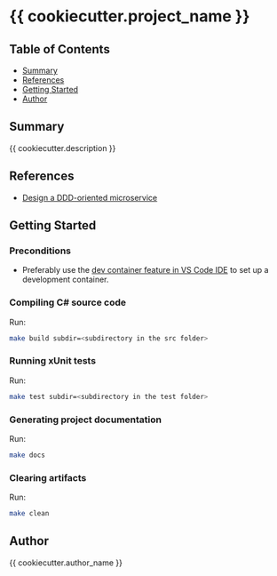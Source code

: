 # {{ cookiecutter.project_name }}

## Table of Contents

- [Summary](#summary)
- [References](#references)
- [Getting Started](#getting-started)
- [Author](#author)

## Summary

{{ cookiecutter.description }}

## References

- [Design a DDD-oriented microservice](https://learn.microsoft.com/en-us/dotnet/architecture/microservices/microservice-ddd-cqrs-patterns/ddd-oriented-microservice)

## Getting Started

### Preconditions

- Preferably use the [dev container feature in VS Code IDE](https://code.visualstudio.com/docs/devcontainers/containers) to set up a development container. 

### Compiling C# source code 

Run:

```sh
make build subdir=<subdirectory in the src folder>
```

### Running xUnit tests

Run:

```sh
make test subdir=<subdirectory in the test folder>
```

### Generating project documentation

Run:

```sh
make docs
```

### Clearing artifacts

Run:

```sh
make clean
```

## Author

{{ cookiecutter.author_name }}